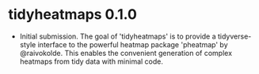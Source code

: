 # tidyheatmaps 0.1.0

* Initial submission. The goal of 'tidyheatmaps' is to provide a tidyverse-style interface to the powerful heatmap package 'pheatmap' by \@raivokolde. This enables the convenient generation of complex heatmaps from tidy data with minimal code.
